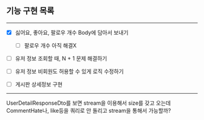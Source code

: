 ## 기능 구현 목록
<hr>

- [x] 싫어요, 좋아요, 팔로우 개수 Body에 담아서 보내기
  - [ ] 팔로우 개수 아직 해결X
- [ ] 유저 정보 조회할 때, N + 1 문제 해결하기
- [ ] 유저 정보 비회원도 허용할 수 있게 로직 수정하기
- [ ] 게시판 상세정보 구현


<hr>

UserDetailResponseDto를 보면 stream을 이용해서 size를 갖고 오는데  
CommentHate나, like등을 쿼리로 안 돌리고 stream을 통해서 가능할까?  

